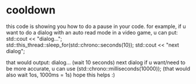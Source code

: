 # cooldown 
this code is showing you how to do a pause in your code. for example, if u want to do a dialog with an auto read mode in a video game, u can put:
std::cout << "dialog...";
std::this_thread::sleep_for(std::chrono::seconds(10));
std::cout << "next dialog";

that would output: dialog... (wait 10 seconds) next dialog
if u want/need to be more accurate, u can use  (std::chrono::milliseconds(10000)); (that would also wait 1os, 1000ms = 1s)
hope this helps :) 
